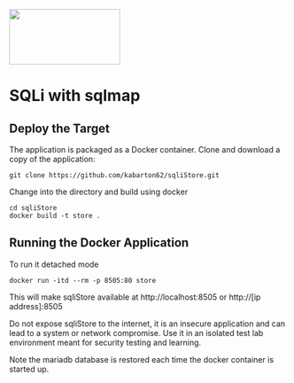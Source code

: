 <img src="https://www.tamusa.edu/brandguide/jpeglogos/tamusa_final_logo_bw1.jpg" width="200" height="100"> 

# SQLi with sqlmap

## Deploy the Target

The application is packaged as a Docker container. Clone and download a copy of the application:

    git clone https://github.com/kabarton62/sqliStore.git

Change into the directory and build using docker

    cd sqliStore
    docker build -t store .

## Running the Docker Application

To run it detached mode

    docker run -itd --rm -p 8505:80 store

This will make sqliStore available at http://localhost:8505 or http://[ip address]:8505

Do not expose sqliStore to the internet, it is an insecure application and can lead to a system or network compromise. 
Use it in an isolated test lab environment meant for security testing and learning. 
 
Note the mariadb database is restored each time the docker container is started up.     

